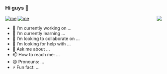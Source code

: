### Hi guys 👋 




 <img align="right" src="https://github-readme-stats.vercel.app/api?username=SpongeBab&count_private=true&show_icons=true&theme=solarized-light&bg_color=DEG,COLOR1,COLOR2,COLOR3...COLOR10&include_all_commits=true&layout=compact" />


[![me](https://img.shields.io/badge/SpongeBab-HJ-red)](https://github.com/SpongeBab)
[![me](https://img.shields.io/badge/dynamic/json?color=blueviolet&label=iloveHj&prefix=%20%20&query=%24.data.totalSubs&suffix=%20%20followers&url=https%3A%2F%2Fapi.spencerwoo.com%2Fsubstats%2F%3Fsource%3Dgithub%26queryKey%3DSpongeBab)](https://github.com/SpongeBab)


- 🔭 I’m currently working on ...
- 🌱 I’m currently learning ...
- 👯 I’m looking to collaborate on ...
- 🤔 I’m looking for help with ...
- 💬 Ask me about ...
- 📫 How to reach me: ...
- 😄 Pronouns: ...
- ⚡ Fun fact: ...



